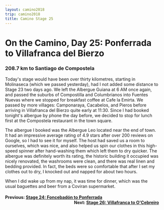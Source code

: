 ```yaml
---
layout: camino2018
trip: camino2018
title: Camino Stage 25
---
```


# On the Camino, Day 25: Ponferrada to Villafranca del Bierzo

### 208.7 km to Santiago de Compostela

Today's stage would have been over thirty kilometres, starting in Molinaseca (which we passed yesterday), had I not added some distance to Stage 23 two days ago. We left the Albergue Guiana at 6 AM once again, and passed the suburbs of Compostilla and Columbrianos into Fuentes Nuevas where we stopped for breakfast coffee at Cafe la Emirta. We passed by more villages: Camponaraya, Cacabelos, and Pieros before arriving in Villafranca del Bierzo quite early at 11:30. Since I had booked tonight's albergue by phone the day before, we decided to stop for lunch first at the Compostela restaurant in the town square.

The albergue I booked was the Albergue Leo located near the end of town. It had an impressive average rating of 4.9 stars after over 200 reviews on Google, so I had to see it for myself. The host had saved us a room to ourselves, which was nice, and also helped us spin our clothes in this high-speed spinner after hand-washing them which left them to dry quicker. The albergue was definitely worth its rating, the historic building it occupied was nicely renovated, the washrooms were clean, and there was real linen and bedding provided. In fact, the beds were so comfortable that after I set my clothes out to dry, I knocked out and napped for about two hours.

When I did wake up from my nap, it was time for dinner, which was the usual baguettes and beer from a Coviran supermarket.

<h4><div style="text-align: left; margin-bottom: -20px">Previous: <a href="/2018/09/27/camino24.html">Stage 24: Foncebad&oacute;n to Ponferrada</a></div></h4>
<h4><div style="text-align: right;">Next: <a href="/2018/09/29/camino26.html">Stage 26: Villafranca to O'Cebreiro</a></div></h4>